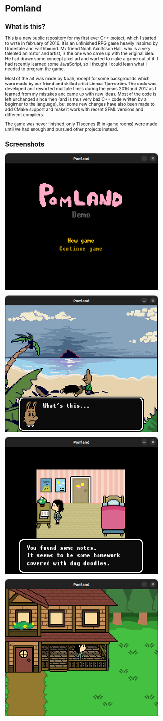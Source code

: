 # Pomland
## What is this?
This is a new public repository for my first ever C++ project, which I started to write in february of 2016.
It is an unfinished RPG game heavily inspired by Undertale and Earthbound. 
My friend Noah Adolfsson Hall, who is a very talented animator and artist, is the one who came up with the original idea.
He had drawn some concept pixel art and wanted to make a game out of it. 
I had recently learned some JavaScript, so I thought I could learn what I needed to program the game.

Most of the art was made by Noah, except for some backgrounds which were made by our friend and skilled artist Linnéa Tjernström. 
The code was developed and reworked multiple times during the years 2016 and 2017 as I learned from my mistakes and came up with new ideas. 
Most of the code is left unchanged since then (and is thus very bad C++ code written by a beginner to the language), but some new changes have also been made to add CMake support and make it work with recent SFML versions and different compilers.

The game was never finished, only 11 scenes (6 in-game rooms) were made until we had enough and pursued other projects instead.

## Screenshots

![image info](./screenshots/main_menu.png)

![image info](./screenshots/first_scene.png)

![image info](./screenshots/aon_bedroom.png)

![image info](./screenshots/outside.png)
